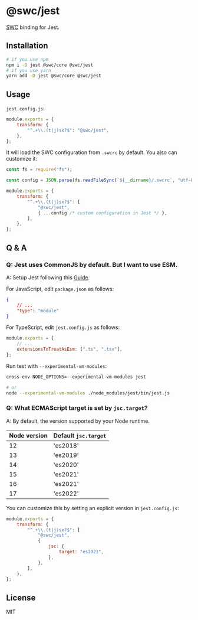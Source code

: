 # @swc/jest

[SWC][] binding for Jest.

## Installation

```sh
# if you use npm
npm i -D jest @swc/core @swc/jest
# if you use yarn
yarn add -D jest @swc/core @swc/jest
```

## Usage

`jest.config.js`:

```js
module.exports = {
	transform: {
		"^.+\\.(t|j)sx?$": "@swc/jest",
	},
};
```

It will load the SWC configuration from `.swcrc` by default. You also can
customize it:

```js
const fs = require("fs");

const config = JSON.parse(fs.readFileSync(`${__dirname}/.swcrc`, "utf-8"));

module.exports = {
	transform: {
		"^.+\\.(t|j)sx?$": [
			"@swc/jest",
			{ ...config /* custom configuration in Jest */ },
		],
	},
};
```

## Q & A

### Q: Jest uses CommonJS by default. But I want to use ESM.

A: Setup Jest following this [Guide](https://jestjs.io/docs/ecmascript-modules).

For JavaScript, edit `package.json` as follows:

```json
{
	// ...
	"type": "module"
}
```

For TypeScript, edit `jest.config.js` as follows:

```js
module.exports = {
	// ...
	extensionsToTreatAsEsm: [".ts", ".tsx"],
};
```

Run test with `--experimental-vm-modules`:

```sh
cross-env NODE_OPTIONS=--experimental-vm-modules jest

# or
node --experimental-vm-modules ./node_modules/jest/bin/jest.js
```

### Q: What ECMAScript target is set by `jsc.target`?

A: By default, the version supported by your Node runtime.

| Node version | Default `jsc.target` |
| ------------ | -------------------- |
| 12           | 'es2018'             |
| 13           | 'es2019'             |
| 14           | 'es2020'             |
| 15           | 'es2021'             |
| 16           | 'es2021'             |
| 17           | 'es2022'             |

You can customize this by setting an explicit version in `jest.config.js`:

```js
module.exports = {
	transform: {
		"^.+\\.(t|j)sx?$": [
			"@swc/jest",
			{
				jsc: {
					target: "es2021",
				},
			},
		],
	},
};
```

## License

MIT

[SWC]: https://swc.rs
